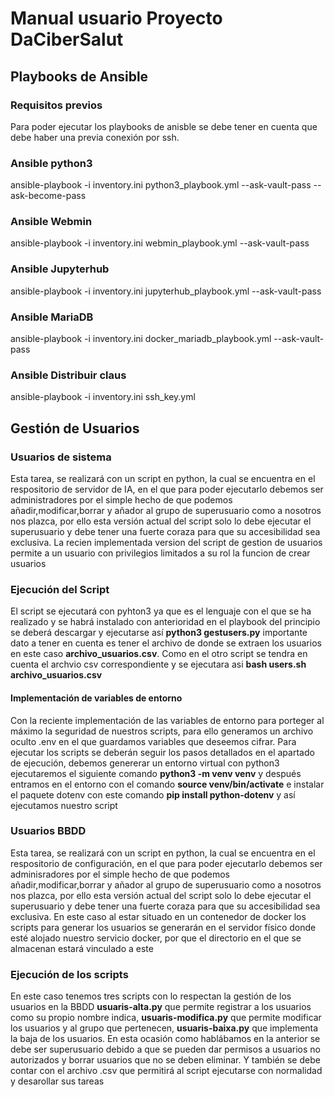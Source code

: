 # Manual usuario Proyecto DaCiberSalut

## Playbooks de Ansible
### Requisitos previos
Para poder ejecutar los playbooks de anisble se debe tener en cuenta que debe haber una previa conexión por ssh.
### Ansible python3
ansible-playbook -i inventory.ini python3_playbook.yml --ask-vault-pass --ask-become-pass

### Ansible Webmin
ansible-playbook -i inventory.ini webmin_playbook.yml --ask-vault-pass
### Ansible Jupyterhub
ansible-playbook -i inventory.ini jupyterhub_playbook.yml --ask-vault-pass

### Ansible MariaDB
ansible-playbook -i inventory.ini docker_mariadb_playbook.yml --ask-vault-pass

### Ansible Distribuir claus
ansible-playbook -i inventory.ini ssh_key.yml

## Gestión de Usuarios
### Usuarios de sistema 
Esta tarea, se realizará con un script en python, la cual se encuentra en el respositorio de servidor de IA, en el que para poder ejecutarlo debemos ser administradores por el simple hecho de que podemos añadir,modificar,borrar y añador al grupo de superusuario como a nosotros nos plazca, por ello esta versión actual del script solo lo debe ejecutar el superusuario y debe tener una fuerte coraza para que su accesibilidad sea exclusiva.
La recien implementada version del script de gestion de usuarios permite a un usuario con privilegios limitados a su rol la funcion de crear usuarios

### Ejecución del Script
El script se ejecutará con pyhton3 ya que es el lenguaje con el que se ha realizado y se habrá instalado con anterioridad en el playbook del principio se deberá descargar y ejecutarse así **python3 gestusers.py** importante dato a tener en cuenta es tener el archivo de donde se extraen los usuarios en este caso **archivo_usuarios.csv**.
Como en el otro script se tendra en cuenta el archvio csv correspondiente y se ejecutara asi **bash users.sh archivo_usuarios.csv** 

#### Implementación de variables de entorno
Con la reciente implementación de las variables de entorno para porteger al máximo la seguridad de nuestros scripts, para ello generamos un archivo oculto .env en el que guardamos variables que deseemos cifrar.
Para ejecutar los scripts se deberán seguir los pasos detallados en el apartado de ejecución, debemos genererar un entorno virtual con python3 ejecutaremos el siguiente comando **python3 -m venv venv** y después entramos en el entorno con el comando **source venv/bin/activate** e instalar el paquete dotenv con este comando **pip install python-dotenv** y así ejecutamos nuestro script
 
### Usuarios BBDD
Esta tarea, se realizará con un script en python, la cual se encuentra en el respositorio de configuración, en el que para poder ejecutarlo debemos ser adminisradores por el simple hecho de que podemos añadir,modificar,borrar y añador al grupo de superusuario como a nosotros nos plazca, por ello esta versión actual del script solo lo debe ejecutar el superusuario y debe tener una fuerte coraza para que su accesibilidad sea exclusiva.
En este caso al estar situado en un contenedor de docker los scripts para generar los usuarios se generarán en el servidor físico donde esté alojado nuestro servicio docker, por que el directorio en el que se almacenan estará vinculado a este

### Ejecución de los scripts
En este caso tenemos tres scripts con lo respectan la gestión de los usuarios en la BBDD **usuaris-alta.py** que permite registrar a los usuarios como su propio nombre indica, **usuaris-modifica.py** que permite modificar los usuarios y al grupo que pertenecen, **usuaris-baixa.py** que implementa la baja de los usuarios. En esta ocasión como hablábamos en la anterior se debe ser superusuario debido a que se pueden dar permisos a usuarios no autorizados y borrar usuarios que no se deben eliminar.
Y también se debe contar con el archivo .csv que permitirá al script ejecutarse con normalidad y desarollar sus tareas
